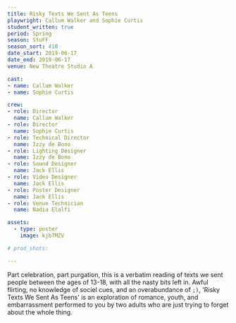 ```yaml
---
title: Risky Texts We Sent As Teens
playwright: Callum Walker and Sophie Curtis
student_written: true
period: Spring
season: StuFF
season_sort: 410
date_start: 2019-06-17
date_end: 2019-06-17
venue: New Theatre Studio A

cast:
- name: Callum Walker
- name: Sophie Curtis

crew:
- role: Director
  name: Callum Walker
- role: Director
  name: Sophie Curtis
- role: Technical Director
  name: Izzy de Bono
- role: Lighting Designer
  name: Izzy de Bono
- role: Sound Designer
  name: Jack Ellis
- role: Video Designer
  name: Jack Ellis
- role: Poster Designer
  name: Jack Ellis
- role: Venue Technician
  name: Nadia Elalfi

assets:
  - type: poster
    image: kjb7MZV

# prod_shots:

---
```


Part celebration, part purgation, this is a verbatim reading of texts we sent people between the ages of 13-18, with all the nasty bits left in. Awful flirting, no knowledge of sociel cues, and an overabundance of `;)`, 'Risky Texts We Sent As Teens' is an exploration of romance, youth, and embarrassment performed to you by two adults who are just trying to forget about the whole thing.
